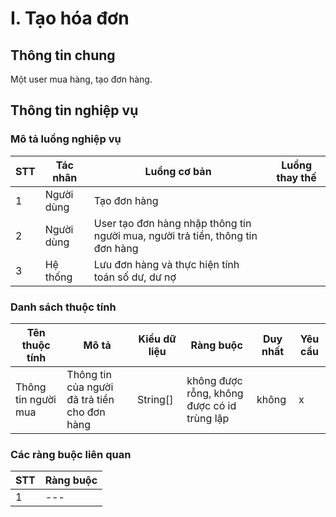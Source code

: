 # I. Tạo hóa đơn

## Thông tin chung

Một user mua hàng, tạo đơn hàng.

## Thông tin nghiệp vụ

### Mô tả luồng nghiệp vụ

| STT | Tác nhân   | Luồng cơ bản                                                                   | Luồng thay thế |
|-----|------------|--------------------------------------------------------------------------------|----------------|
| 1   | Người dùng | Tạo đơn hàng                                                                   |                |
| 2   | Người dùng | User tạo đơn hàng nhập thông tin người mua, người trả tiền, thông tin đơn hàng |                |
| 3   | Hệ thống   | Lưu đơn hàng và thực hiện tính toán số dư, dư nợ                               |

### Danh sách thuộc tính

| Tên thuộc tính      | Mô tả                                        | Kiểu dữ liệu | Ràng buộc                                   | Duy nhất | Yêu cầu |
|---------------------|----------------------------------------------|----------|---------------------------------------------|----------|---------|
| Thông tin người mua | Thông tin của người đã trả tiền cho đơn hàng | String[] | không được rỗng, không được có id trùng lập | không    | x       |

### Các ràng buộc liên quan

| STT | Ràng buộc |
|-----|-----------|
| 1   | ---       |